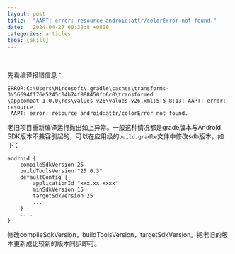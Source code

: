 ```yaml
---
layout: post
title:  "AAPT: error: resource android:attr/colorError not found."
date:   2024-04-27 00:32:8 +0800
categories: articles
tags: [skill]
---
```

   
<br>

先看编译报错信息：

```text
ERROR:C:\Users\Mircosoft\.gradle\caches\transforms-3\56694f176e5245c04b74f888450fb6c0\transformed
\appcompat-1.0.0\res\values-v26\values-v26.xml:5:5-8:13: AAPT: error: resource 
 AAPT: error: resource android:attr/colorError not found.
```

老旧项目重新编译运行抛出如上异常。一般这种情况都是grade版本与Android SDK版本不兼容引起的，可以在应用级的`build.gradle`文件中修改sdb版本，如下：
```text
android {
    compileSdkVersion 25
    buildToolsVersion "25.0.3"
    defaultConfig {
        applicationId "xxx.xx.xxxx"
        minSdkVersion 15
        targetSdkVersion 25
        ...
    }
    ....
}    
```
修改compileSdkVersion，buildToolsVersion，targetSdkVersion。把老旧的版本更新成比较新的版本同步即可。





